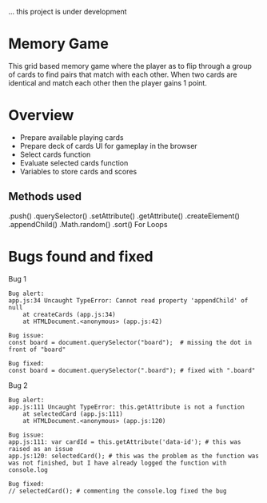 ... this project is under development


# Memory Game

This grid based memory game where the player as to flip through a group of cards to find pairs that match with each other. When two cards are identical and match each other then the player gains 1 point.



# Overview

- Prepare available playing cards
- Prepare deck of cards UI for gameplay in the browser
- Select cards function
- Evaluate selected cards function
- Variables to store cards and scores


## Methods used
.push()
.querySelector()
.setAttribute()
.getAttribute()
.createElement()
.appendChild()
.Math.random()
.sort()
For Loops


# Bugs found and fixed

Bug 1

```
Bug alert:
app.js:34 Uncaught TypeError: Cannot read property 'appendChild' of null
    at createCards (app.js:34)
    at HTMLDocument.<anonymous> (app.js:42)

Bug issue:
const board = document.querySelector("board");  # missing the dot in front of "board" 

Bug fixed:
const board = document.querySelector(".board"); # fixed with ".board"

```

Bug 2

```
Bug alert:
app.js:111 Uncaught TypeError: this.getAttribute is not a function
    at selectedCard (app.js:111)
    at HTMLDocument.<anonymous> (app.js:120)

Bug issue:
app.js:111: var cardId = this.getAttribute('data-id'); # this was raised as an issue
app.js:120: selectedCard(); # this was the problem as the function was was not finished, but I have already logged the function with console.log

Bug fixed:
// selectedCard(); # commenting the console.log fixed the bug

```